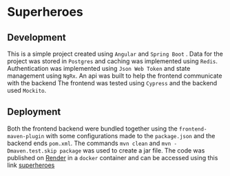  # Superheroes
 
## Development
This is a simple project created using `Angular` and `Spring Boot` . Data for the project was
stored in `Postgres` and caching was implemented using `Redis`. Authentication was implemented using
`Json Web Token` and state management using `NgRx`. An api was built to help the frontend communicate with 
the backend The frontend was tested using `Cypress` and the backend  used `Mockito`.

## Deployment
Both the frontend backend were bundled together using the `frontend-maven-plugin` with some configurations
made to the `package.json`  and the backend ends `pom.xml`. The commands `mvn clean` and `mvn -Dmaven.test.skip package`
was used to create a jar file. The code was published on [Render](https://render.com) in a  `docker` container  and can be accessed using
this link [superheroes](https://superheroes-qn46.onrender.com)